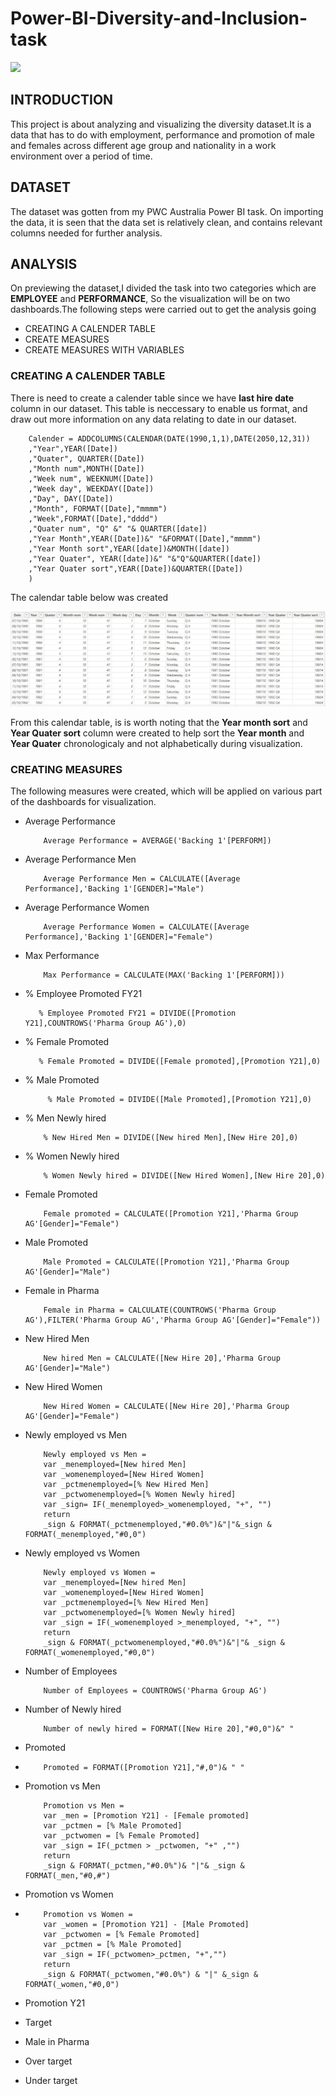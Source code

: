 
# Power-BI-Diversity-and-Inclusion-task

![](D_I.png)

## INTRODUCTION

This project is about analyzing and visualizing the diversity dataset.It is a data that has to do with employment, performance and promotion of male and females across different age group and nationality in a work environment over a period of time.
## DATASET

The dataset was gotten from my PWC Australia Power BI task. On importing the data, it is seen that the data set is relatively clean, and contains relevant columns needed for further analysis.
## ANALYSIS

On previewing the dataset,I divided the task into two categories which are **EMPLOYEE** and **PERFORMANCE**, So the visualization will be on two dashboards.The following steps were carried out to get the analysis going
- CREATING A CALENDER TABLE
- CREATE MEASURES
- CREATE MEASURES WITH VARIABLES
### CREATING A CALENDER TABLE
There is need to create a calender table since we have **last hire date** column in our dataset. This table is neccessary to enable us format, and draw out more information on any data relating to date in our dataset.

        Calender = ADDCOLUMNS(CALENDAR(DATE(1990,1,1),DATE(2050,12,31))
        ,"Year",YEAR([Date])
        ,"Quater", QUARTER([Date])
        ,"Month num",MONTH([Date])
        ,"Week num", WEEKNUM([Date])
        ,"Week day", WEEKDAY([Date])
        ,"Day", DAY([Date])
        ,"Month", FORMAT([Date],"mmmm")
        ,"Week",FORMAT([Date],"dddd")
        ,"Quater num", "Q" &" "& QUARTER([date])
        ,"Year Month",YEAR([Date])&" "&FORMAT([Date],"mmmm")
        ,"Year Month sort",YEAR([date])&MONTH([date])
        ,"Year Quater", YEAR([date])&" "&"Q"&QUARTER([date])
        ,"Year Quater sort",YEAR([Date])&QUARTER([Date])
        )

The calendar table below was created

![](calendar.JPG)

From this calendar table, is is worth noting that the **Year month sort** and **Year Quater sort** column were created to help sort the **Year month** and **Year Quater** chronologicaly and not alphabetically during visualization.

### CREATING MEASURES

The following measures were created, which will be applied on various part of the dashboards for visualization.
- Average Performance
  
          Average Performance = AVERAGE('Backing 1'[PERFORM])
  
- Average Performance Men
 
          Average Performance Men = CALCULATE([Average Performance],'Backing 1'[GENDER]="Male")
  
- Average Performance Women
  
          Average Performance Women = CALCULATE([Average Performance],'Backing 1'[GENDER]="Female")
  
- Max Performance
  
          Max Performance = CALCULATE(MAX('Backing 1'[PERFORM]))
  
- % Employee Promoted FY21
  
         % Employee Promoted FY21 = DIVIDE([Promotion Y21],COUNTROWS('Pharma Group AG'),0)
  
- % Female Promoted
  
         % Female Promoted = DIVIDE([Female promoted],[Promotion Y21],0)
 
- % Male Promoted
  
           % Male Promoted = DIVIDE([Male Promoted],[Promotion Y21],0)
  
- % Men Newly hired
  
          % New Hired Men = DIVIDE([New hired Men],[New Hire 20],0)
  
- % Women Newly hired
  
          % Women Newly hired = DIVIDE([New Hired Women],[New Hire 20],0)
  
- Female Promoted
  
          Female promoted = CALCULATE([Promotion Y21],'Pharma Group AG'[Gender]="Female")
  
- Male Promoted
  
          Male Promoted = CALCULATE([Promotion Y21],'Pharma Group AG'[Gender]="Male")
  
- Female in Pharma
  
          Female in Pharma = CALCULATE(COUNTROWS('Pharma Group AG'),FILTER('Pharma Group AG','Pharma Group AG'[Gender]="Female"))
  
- New Hired Men
  
          New hired Men = CALCULATE([New Hire 20],'Pharma Group AG'[Gender]="Male")
  
- New Hired Women
  
          New Hired Women = CALCULATE([New Hire 20],'Pharma Group AG'[Gender]="Female")
  
- Newly employed vs Men

          Newly employed vs Men = 
          var _menemployed=[New hired Men]
          var _womenemployed=[New Hired Women]
          var _pctmenemployed=[% New Hired Men]
          var _pctwomenemployed=[% Women Newly hired]
          var _sign= IF(_menemployed>_womenemployed, "+", "")
          return
          _sign & FORMAT(_pctmenemployed,"#0.0%")&"|"&_sign & FORMAT(_menemployed,"#0,0")
  
- Newly employed vs Women
  
          Newly employed vs Women = 
          var _menemployed=[New hired Men]
          var _womenemployed=[New Hired Women]
          var _pctmenemployed=[% New Hired Men]
          var _pctwomenemployed=[% Women Newly hired]
          var _sign = IF(_womenemployed >_menemployed, "+", "")
          return
          _sign & FORMAT(_pctwomenemployed,"#0.0%")&"|"& _sign & FORMAT(_womenemployed,"#0,0")
  
- Number of Employees
  
          Number of Employees = COUNTROWS('Pharma Group AG')
  
- Number of Newly hired
 
          Number of newly hired = FORMAT([New Hire 20],"#0,0")&" "
  
- Promoted
- 
          Promoted = FORMAT([Promotion Y21],"#,0")& " "
  
- Promotion vs Men
  
          Promotion vs Men = 
          var _men = [Promotion Y21] - [Female promoted]
          var _pctmen = [% Male Promoted]
          var _pctwomen = [% Female Promoted]
          var _sign = IF(_pctmen > _pctwomen, "+" ,"")
          return
          _sign & FORMAT(_pctmen,"#0.0%")& "|"& _sign & FORMAT(_men,"#0,#")
  
- Promotion vs Women
- 
          Promotion vs Women = 
          var _women = [Promotion Y21] - [Male Promoted]
          var _pctwomen = [% Female Promoted]
          var _pctmen = [% Male Promoted]
          var _sign = IF(_pctwomen>_pctmen, "+","")
          return
          _sign & FORMAT(_pctwomen,"#0.0%") & "|" &_sign & FORMAT(_women,"#0,0")
  
- Promotion Y21
- Target
- Male in Pharma
- Over target
- Under target



